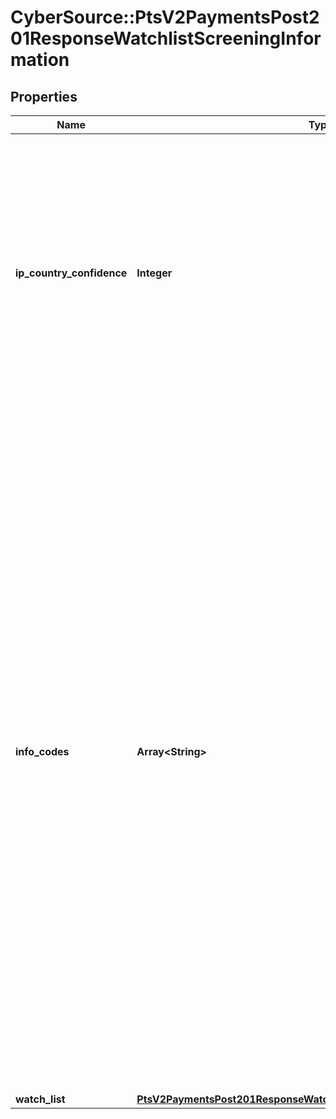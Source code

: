 # CyberSource::PtsV2PaymentsPost201ResponseWatchlistScreeningInformation

## Properties
Name | Type | Description | Notes
------------ | ------------- | ------------- | -------------
**ip_country_confidence** | **Integer** | Likelihood that the country associated with the customer’s IP address was identified correctly. Returns a value from 1–100, where 100 indicates the highest likelihood. If the country cannot be determined, the value is –1.  | [optional] 
**info_codes** | **Array&lt;String&gt;** | Returned when the Denied Parties List check (first two codes) or the export service (all others) would have declined the transaction. This field can contain one or more of these values: - &#x60;MATCH-DPC&#x60;: Denied Parties List match. - &#x60;UNV-DPC&#x60;: Denied Parties List unavailable. - &#x60;MATCH-BCO&#x60;: Billing country restricted. - &#x60;MATCH-EMCO&#x60;: Email country restricted. - &#x60;MATCH-HCO&#x60;: Host name country restricted. - &#x60;MATCH-IPCO&#x60;: IP country restricted. - &#x60;MATCH-SCO&#x60;: Shipping country restricted.  | [optional] 
**watch_list** | [**PtsV2PaymentsPost201ResponseWatchlistScreeningInformationWatchList**](PtsV2PaymentsPost201ResponseWatchlistScreeningInformationWatchList.md) |  | [optional] 


